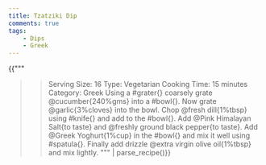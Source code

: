 ```yaml
---
title: Tzatziki Dip
comments: true
tags:
    - Dips
    - Greek
--- 
```


{{"""
>> Serving Size: 16
>> Type: Vegetarian
>> Cooking Time: 15 minutes
>> Category: Greek
Using a #grater{} coarsely grate @cucumber{240%gms} into a #bowl{}.
Now grate @garlic{3%cloves} into the bowl.
Chop @fresh dill{1%tbsp} using #knife{} and add to the #bowl{}.
Add @Pink Himalayan Salt{to taste} and @freshly ground black pepper{to taste}.
Add @Greek Yoghurt{1%cup} in the #bowl{} and mix it well using #spatula{}.
Finally add drizzle @extra virgin olive oil{1%tbsp} and mix lightly.
""" | parse_recipe()}}